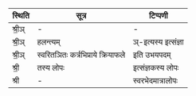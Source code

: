 | स्थिति | सूत्र | टिप्पणी |
| ----- | ------- | ------ |
| श्री॒ञ् | - | - |
| श्री॒ञ् | हलन्त्यम् | ञ्-इत्यस्य इत्संज्ञा |
| श्री॒ञ् | स्वरितञितः कर्त्रभिप्राये क्रियाफले | इति उभयपदम् |
| श्री॒ | तस्य लोपः | इत्संज्ञकस्य लोपः |
| श्री | - | स्वरभेदमात्रालोपः |

